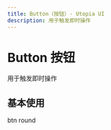 ```yaml
---
title: Button（按钮）- Utopia UI
description: 用于触发即时操作
---
```


# Button 按钮
用于触发即时操作
## 基本使用

<script setup>
    import UtpButton from '../../src/components/UtpButton/UtpButton.vue'
</script>

<UtpButton round>btn round</UtpButton>
